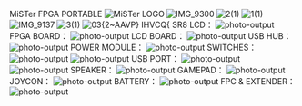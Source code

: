 MiSTer FPGA PORTABLE
![MiSTer LOGO](https://github.com/user-attachments/assets/8687889b-bf11-41f2-8715-9eac4f86110e)
![IMG_9300](https://github.com/user-attachments/assets/463d76c5-269f-40c2-9284-07038b6b4f5f)
![2(1)](https://github.com/user-attachments/assets/3893ae57-7fad-4d24-998c-ea7bacce4fd7)
![1(1)](https://github.com/user-attachments/assets/b4b9a884-46a1-4dfa-8835-f5819414c5a5)
![IMG_9137](https://github.com/user-attachments/assets/c44f69f7-1dea-4e65-a25a-ffb006b38008)
![3(1)](https://github.com/user-attachments/assets/aa0c717f-90bc-4cae-9cad-578aa8ef3654)
![`0`3{2~AAVP} IHVCQ{ SR8](https://github.com/user-attachments/assets/2ca33ebf-53ac-4a35-89c9-abaa87c62e30)
LCD：
![photo-output](https://github.com/user-attachments/assets/11a63948-8ca3-414e-92b6-c2e8f45b4a41)
FPGA BOARD：
![photo-output](https://github.com/user-attachments/assets/8f174586-af15-4776-b2ce-ca58ed2a5c05)
LCD BOARD：
![photo-output](https://github.com/user-attachments/assets/8a088ed1-4e90-4b01-a529-81bb3cd63434)
USB HUB：
![photo-output](https://github.com/user-attachments/assets/3feb9c05-ca51-4e2f-b5b6-f76a1679852d)
POWER MODULE：
![photo-output](https://github.com/user-attachments/assets/9c8752b0-98c2-4454-b468-ffe6857169bb)
SWITCHES：
![photo-output](https://github.com/user-attachments/assets/2cd0c5f4-51b0-43bc-8c03-22b4e6531818)
![photo-output](https://github.com/user-attachments/assets/5624dc9c-2800-46c5-8b1e-97f1b6bd26b6)
USB PORT：
![photo-output](https://github.com/user-attachments/assets/d2c23ad8-53fa-481b-b34d-e34ec5e9c13f)
![photo-output](https://github.com/user-attachments/assets/aa497579-d196-4cfd-9230-53dfbcb6da49)
SPEAKER：
![photo-output](https://github.com/user-attachments/assets/b435b15b-c6f3-44a6-b78f-85a6c1ba8c3b)
GAMEPAD：
![photo-output](https://github.com/user-attachments/assets/424b1608-f5af-49a3-8dee-cea56e610acb)
JOYCON：
![photo-output](https://github.com/user-attachments/assets/d18620dd-8d4d-4dec-a1dd-9c8a950f08e4)
BATTERY：
![photo-output](https://github.com/user-attachments/assets/bb15cb87-d515-4819-b345-67908b86c6cc)
FPC & EXTENDER：
![photo-output](https://github.com/user-attachments/assets/a4422110-7537-4496-bb0e-fa0814187fb2)





